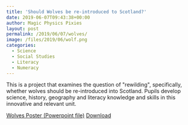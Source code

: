 ```yaml
---
title: 'Should Wolves be re-introduced to Scotland?'
date: 2019-06-07T09:43:38+00:00
author: Magic Physics Pixies
layout: post
permalink: /2019/06/07/wolves/
image: /files/2019/06/wolf.png
categories:
  - Science
  - Social Studies
  - Literacy
  - Numeracy
---
```


<p>This is a project that examines the question of "rewilding", specifically, whether wolves should be re-introduced into Scotland. Pupils develop science, history, geography and literacy knowledge and skills in this innovative and relevant unit.</p>

<div class="wp-block-file"><a href="/files/2019/06/wolves.ppt">Wolves Poster (Powerpoint file)</a> <a href="/files/2019/06/wolves.ppt" class="btn btn-sm btn-default" download>Download</a></div>
